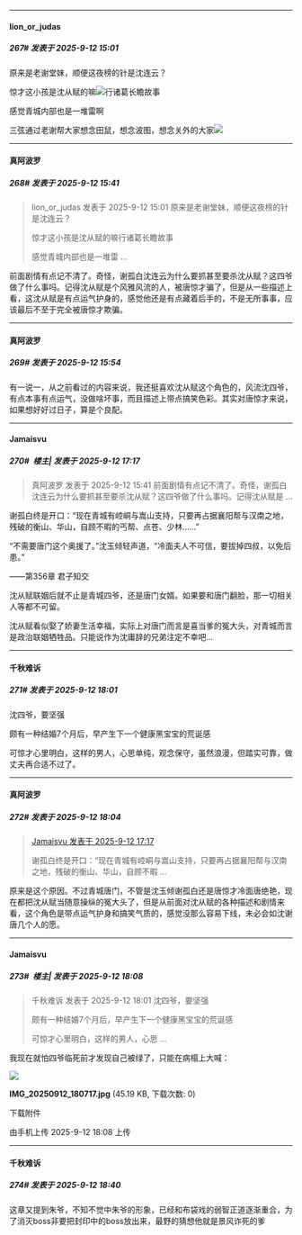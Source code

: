 ﻿
*****

####  lion_or_judas  
##### 267#       发表于 2025-9-12 15:01

原来是老谢堂妹，顺便这夜榜的针是沈连云？

惊才这小孩是沈从赋的嘛<img src="https://static.stage1st.com/image/smiley/face2017/049.png" referrerpolicy="no-referrer">行诸葛长瞻故事

感觉青城内部也是一堆雷啊

三弦通过老谢帮大家想念田鼠，想念波图，想念关外的大家<img src="https://static.stage1st.com/image/smiley/face2017/125.png" referrerpolicy="no-referrer">


*****

####  真阿波罗  
##### 268#       发表于 2025-9-12 15:41

<blockquote>lion_or_judas 发表于 2025-9-12 15:01
原来是老谢堂妹，顺便这夜榜的针是沈连云？

惊才这小孩是沈从赋的嘛行诸葛长瞻故事

感觉青城内部也是一堆雷 ...</blockquote>
前面剧情有点记不清了。奇怪，谢孤白沈连云为什么要抓甚至要杀沈从赋？这四爷做了什么事吗。记得沈从赋是个风雅风流的人，被唐惊才骗了，但是从一些描述上看，这沈从赋是有点运气护身的，感觉他还是有点藏着后手的，不是无所事事，应该最后不至于完全被唐惊才欺骗。


*****

####  真阿波罗  
##### 269#       发表于 2025-9-12 15:54

有一说一，从之前看过的内容来说，我还挺喜欢沈从赋这个角色的，风流沈四爷，有点本事有点运气，没做啥坏事，而且描述上带点搞笑色彩。其实对唐惊才来说，如果想好好过日子，算是个良配。


*****

####  Jamaisvu  
##### 270#         楼主| 发表于 2025-9-12 17:17

<blockquote>真阿波罗 发表于 2025-9-12 15:41
前面剧情有点记不清了。奇怪，谢孤白沈连云为什么要抓甚至要杀沈从赋？这四爷做了什么事吗。记得沈从赋是 ...</blockquote>
谢孤白终是开口：“现在青城有崆峒与嵩山支持，只要再占据襄阳帮与汉南之地，残破的衡山、华山，自顾不暇的丐帮、点苍、少林……”

“不需要唐门这个奥援了。”沈玉倾轻声道，“冷面夫人不可信，要拔掉四叔，以免后患。”

——第356章 君子知交

沈从赋联姻后就不止是青城四爷，还是唐门女婿。如果要和唐门翻脸，那一切相关人等都不可留。

沈从赋看似娶了娇妻生活幸福，实际上对唐门而言是喜当爹的冤大头，对青城而言是政治联姻牺牲品。只能说作为沈庸辞的兄弟注定不幸吧...


*****

####  千秋难诉  
##### 271#       发表于 2025-9-12 18:01

沈四爷，要坚强

颇有一种结婚7个月后，早产生下一个健康黑宝宝的荒诞感

可惊才心里明白，这样的男人，心思单纯，观念保守，虽然浪漫，但踏实可靠，做丈夫再合适不过了。 

*****

####  真阿波罗  
##### 272#       发表于 2025-9-12 18:04

<blockquote><a href="httphttps://stage1st.com/2b/forum.php?mod=redirect&amp;goto=findpost&amp;pid=68414346&amp;ptid=2255622" target="_blank">Jamaisvu 发表于 2025-9-12 17:17</a>

谢孤白终是开口：“现在青城有崆峒与嵩山支持，只要再占据襄阳帮与汉南之地，残破的衡山、华山，自顾不暇 ...</blockquote>
原来是这个原因。不过青城唐门，不管是沈玉倾谢孤白还是唐惊才冷面唐绝艳，现在都把沈从赋当随意操纵的冤大头了，但是从前面对沈从赋的各种描述和剧情来看，这个角色是带点运气护身和搞笑气质的，感觉没那么容易下线，未必会如沈谢唐几个人的愿。


*****

####  Jamaisvu  
##### 273#         楼主| 发表于 2025-9-12 18:08

<blockquote>千秋难诉 发表于 2025-9-12 18:01
沈四爷，要坚强

颇有一种结婚7个月后，早产生下一个健康黑宝宝的荒诞感

可惊才心里明白，这样的男人，心思 ...</blockquote>

我现在就怕四爷临死前才发现自己被绿了，只能在病榻上大喊：

<img src="https://img.stage1st.com/forum/202509/12/180830zaiuulhd7pgc5dku.jpg" referrerpolicy="no-referrer">

<strong>IMG_20250912_180717.jpg</strong> (45.19 KB, 下载次数: 0)

下载附件

由手机上传
2025-9-12 18:08 上传


*****

####  千秋难诉  
##### 274#       发表于 2025-9-12 18:40

这章又提到朱爷，不知不觉中朱爷的形象，已经和布袋戏的弱智正道逐渐重合，为了消灭boss非要把封印中的boss放出来，最野的猜想他就是景风诈死的爹

